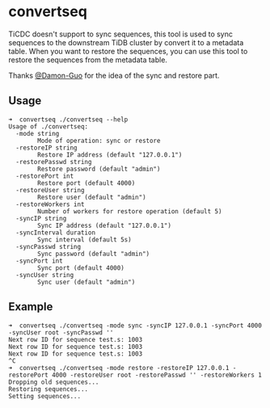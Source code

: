 # convertseq

TiCDC doesn't support to sync sequences, this tool is used to sync sequences to the downstream TiDB cluster by convert it to a metadata table. When you want to restore the sequences, you can use this tool to restore the sequences from the metadata table.

Thanks [@Damon-Guo](https://github.com/Damon-Guo) for the idea of the sync and restore part.

## Usage

```
➜  convertseq ./convertseq --help
Usage of ./convertseq:
  -mode string
    	Mode of operation: sync or restore
  -restoreIP string
    	Restore IP address (default "127.0.0.1")
  -restorePasswd string
    	Restore password (default "admin")
  -restorePort int
    	Restore port (default 4000)
  -restoreUser string
    	Restore user (default "admin")
  -restoreWorkers int
    	Number of workers for restore operation (default 5)
  -syncIP string
    	Sync IP address (default "127.0.0.1")
  -syncInterval duration
    	Sync interval (default 5s)
  -syncPasswd string
    	Sync password (default "admin")
  -syncPort int
    	Sync port (default 4000)
  -syncUser string
    	Sync user (default "admin")
```

## Example

```
➜  convertseq ./convertseq -mode sync -syncIP 127.0.0.1 -syncPort 4000 -syncUser root -syncPasswd ''               
Next row ID for sequence test.s: 1003
Next row ID for sequence test.s: 1003
Next row ID for sequence test.s: 1003
^C
➜  convertseq ./convertseq -mode restore -restoreIP 127.0.0.1 -restorePort 4000 -restoreUser root -restorePasswd '' -restoreWorkers 1
Dropping old sequences...
Restoring sequences...
Setting sequences...
```
